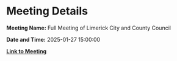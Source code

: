 # Meeting Details

**Meeting Name:** Full Meeting of Limerick City and County Council

**Date and Time:** 2025-01-27 15:00:00

**[Link to Meeting](https://www.limerick.ie/council/whats-on/full-meeting-of-limerick-city-and-county-council-12)**
